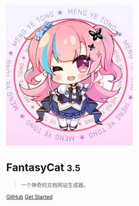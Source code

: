 <!-- _coverpage.md -->

![logo](logo.png)


# FantasyCat <small>3.5</small>

> 一个神奇的文档网站生成器。

<!-- - 简单、轻便 (压缩后 ~21kB)
- 无需生成 html 文件
- 众多主题 -->

[GitHub](https://github.com/docsifyjs/docsify/)
[Get Started](README)